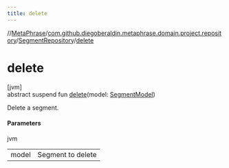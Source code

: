 ```yaml
---
title: delete
---
```

//[MetaPhrase](../../../index.html)/[com.github.diegoberaldin.metaphrase.domain.project.repository](../index.html)/[SegmentRepository](index.html)/[delete](delete.html)



# delete



[jvm]\
abstract suspend fun [delete](delete.html)(model: [SegmentModel](../../com.github.diegoberaldin.metaphrase.domain.project.data/-segment-model/index.html))



Delete a segment.



#### Parameters


jvm

| | |
|---|---|
| model | Segment to delete |




